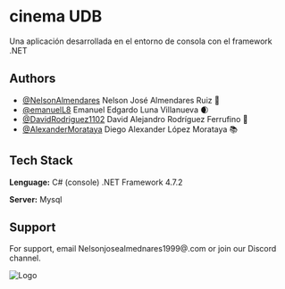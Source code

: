 # cinema UDB

Una aplicación desarrollada en el entorno de consola con el framework .NET 

## Authors

- [@NelsonAlmendares](https://github.com/NelsonAlmendares) Nelson José Almendares Ruiz 🐧
- [@emanuelL8](https://github.com/emanuelL8) Emanuel Edgardo Luna Villanueva 🌒
- [@DavidRodriguez1102](https://github.com/DavidRodriguez1102) David Alejandro Rodríguez Ferrufino 👻
- [@AlexanderMorataya](https://github.com/AlexanderMorataya) Diego Alexander López Morataya 📚

## Tech Stack
**Lenguage:** C# (console) .NET Framework 4.7.2

**Server:** Mysql

## Support

For support, email Nelsonjosealmednares1999@.com or join our Discord channel.

![Logo](https://dev-to-uploads.s3.amazonaws.com/uploads/articles/th5xamgrr6se0x5ro4g6.png)
